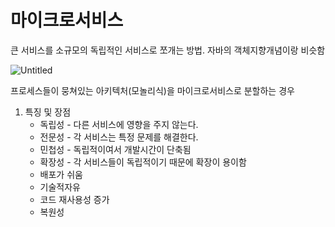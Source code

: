 # 마이크로서비스

큰 서비스를 소규모의 독립적인 서비스로 쪼개는 방법. 자바의 객체지향개념이랑 비슷함 

![Untitled](https://user-images.githubusercontent.com/37682970/110814252-9d5d2a80-82cc-11eb-90eb-7b0974f408be.png)


프로세스들이 뭉쳐있는 아키텍처(모놀리식)을 마이크로서비스로 분할하는 경우

1. 특징 및 장점
    - 독립성 - 다른 서비스에 영향을 주지 않는다.
    - 전문성 - 각 서비스는 특정 문제를 해결한다.
    - 민첩성 - 독립적이여서 개발시간이 단축됨
    - 확장성 - 각 서비스들이 독립적이기 때문에 확장이 용이함
    - 배포가 쉬움
    - 기술적자유
    - 코드 재사용성 증가
    - 복원성
